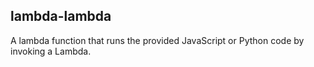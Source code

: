 ## lambda-lambda

A lambda function that runs the provided JavaScript or Python code by invoking a Lambda.